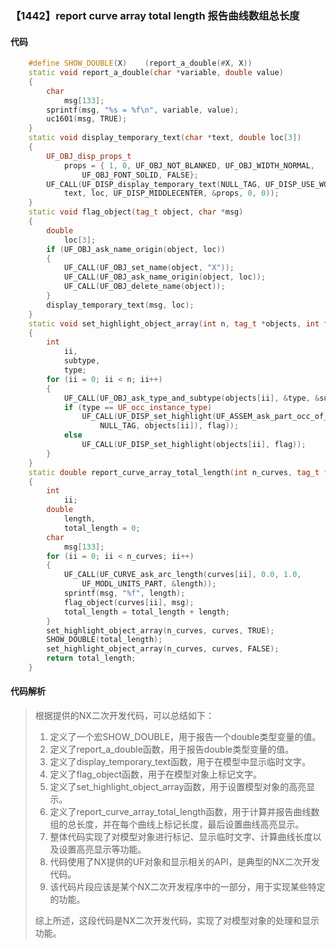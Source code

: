 ### 【1442】report curve array total length 报告曲线数组总长度

#### 代码

```cpp
    #define SHOW_DOUBLE(X)    (report_a_double(#X, X))  
    static void report_a_double(char *variable, double value)  
    {  
        char  
            msg[133];  
        sprintf(msg, "%s = %f\n", variable, value);  
        uc1601(msg, TRUE);  
    }  
    static void display_temporary_text(char *text, double loc[3])  
    {  
        UF_OBJ_disp_props_t  
            props = { 1, 0, UF_OBJ_NOT_BLANKED, UF_OBJ_WIDTH_NORMAL,  
                UF_OBJ_FONT_SOLID, FALSE};  
        UF_CALL(UF_DISP_display_temporary_text(NULL_TAG, UF_DISP_USE_WORK_VIEW,  
            text, loc, UF_DISP_MIDDLECENTER, &props, 0, 0));  
    }  
    static void flag_object(tag_t object, char *msg)  
    {  
        double  
            loc[3];  
        if (UF_OBJ_ask_name_origin(object, loc))  
        {  
            UF_CALL(UF_OBJ_set_name(object, "X"));  
            UF_CALL(UF_OBJ_ask_name_origin(object, loc));  
            UF_CALL(UF_OBJ_delete_name(object));  
        }  
        display_temporary_text(msg, loc);  
    }  
    static void set_highlight_object_array(int n, tag_t *objects, int flag)  
    {  
        int  
            ii,  
            subtype,  
            type;  
        for (ii = 0; ii < n; ii++)  
        {  
            UF_CALL(UF_OBJ_ask_type_and_subtype(objects[ii], &type, &subtype));  
            if (type == UF_occ_instance_type)  
                UF_CALL(UF_DISP_set_highlight(UF_ASSEM_ask_part_occ_of_inst(  
                    NULL_TAG, objects[ii]), flag));  
            else  
                UF_CALL(UF_DISP_set_highlight(objects[ii], flag));  
        }  
    }  
    static double report_curve_array_total_length(int n_curves, tag_t *curves)  
    {  
        int  
            ii;  
        double  
            length,  
            total_length = 0;  
        char  
            msg[133];  
        for (ii = 0; ii < n_curves; ii++)  
        {  
            UF_CALL(UF_CURVE_ask_arc_length(curves[ii], 0.0, 1.0,  
                UF_MODL_UNITS_PART, &length));  
            sprintf(msg, "%f", length);  
            flag_object(curves[ii], msg);  
            total_length = total_length + length;  
        }  
        set_highlight_object_array(n_curves, curves, TRUE);  
        SHOW_DOUBLE(total_length);  
        set_highlight_object_array(n_curves, curves, FALSE);  
        return total_length;  
    }

```

#### 代码解析

> 根据提供的NX二次开发代码，可以总结如下：
>
> 1. 定义了一个宏SHOW_DOUBLE，用于报告一个double类型变量的值。
> 2. 定义了report_a_double函数，用于报告double类型变量的值。
> 3. 定义了display_temporary_text函数，用于在模型中显示临时文字。
> 4. 定义了flag_object函数，用于在模型对象上标记文字。
> 5. 定义了set_highlight_object_array函数，用于设置模型对象的高亮显示。
> 6. 定义了report_curve_array_total_length函数，用于计算并报告曲线数组的总长度，并在每个曲线上标记长度，最后设置曲线高亮显示。
> 7. 整体代码实现了对模型对象进行标记、显示临时文字、计算曲线长度以及设置高亮显示等功能。
> 8. 代码使用了NX提供的UF对象和显示相关的API，是典型的NX二次开发代码。
> 9. 该代码片段应该是某个NX二次开发程序中的一部分，用于实现某些特定的功能。
>
> 综上所述，这段代码是NX二次开发代码，实现了对模型对象的处理和显示功能。
>
